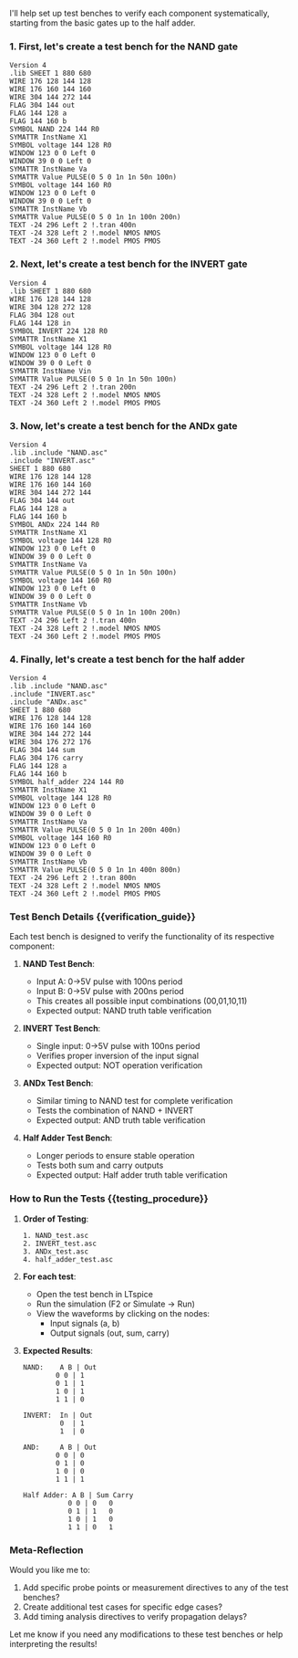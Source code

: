 I'll help set up test benches to verify each component systematically, starting from the basic gates up to the half adder.

### 1. First, let's create a test bench for the NAND gate

```plain text:circuits/NAND_test.asc
Version 4
.lib SHEET 1 880 680
WIRE 176 128 144 128
WIRE 176 160 144 160
WIRE 304 144 272 144
FLAG 304 144 out
FLAG 144 128 a
FLAG 144 160 b
SYMBOL NAND 224 144 R0
SYMATTR InstName X1
SYMBOL voltage 144 128 R0
WINDOW 123 0 0 Left 0
WINDOW 39 0 0 Left 0
SYMATTR InstName Va
SYMATTR Value PULSE(0 5 0 1n 1n 50n 100n)
SYMBOL voltage 144 160 R0
WINDOW 123 0 0 Left 0
WINDOW 39 0 0 Left 0
SYMATTR InstName Vb
SYMATTR Value PULSE(0 5 0 1n 1n 100n 200n)
TEXT -24 296 Left 2 !.tran 400n
TEXT -24 328 Left 2 !.model NMOS NMOS
TEXT -24 360 Left 2 !.model PMOS PMOS
```

### 2. Next, let's create a test bench for the INVERT gate

```plain text:circuits/INVERT_test.asc
Version 4
.lib SHEET 1 880 680
WIRE 176 128 144 128
WIRE 304 128 272 128
FLAG 304 128 out
FLAG 144 128 in
SYMBOL INVERT 224 128 R0
SYMATTR InstName X1
SYMBOL voltage 144 128 R0
WINDOW 123 0 0 Left 0
WINDOW 39 0 0 Left 0
SYMATTR InstName Vin
SYMATTR Value PULSE(0 5 0 1n 1n 50n 100n)
TEXT -24 296 Left 2 !.tran 200n
TEXT -24 328 Left 2 !.model NMOS NMOS
TEXT -24 360 Left 2 !.model PMOS PMOS
```

### 3. Now, let's create a test bench for the ANDx gate

```plain text:circuits/ANDx_test.asc
Version 4
.lib .include "NAND.asc"
.include "INVERT.asc"
SHEET 1 880 680
WIRE 176 128 144 128
WIRE 176 160 144 160
WIRE 304 144 272 144
FLAG 304 144 out
FLAG 144 128 a
FLAG 144 160 b
SYMBOL ANDx 224 144 R0
SYMATTR InstName X1
SYMBOL voltage 144 128 R0
WINDOW 123 0 0 Left 0
WINDOW 39 0 0 Left 0
SYMATTR InstName Va
SYMATTR Value PULSE(0 5 0 1n 1n 50n 100n)
SYMBOL voltage 144 160 R0
WINDOW 123 0 0 Left 0
WINDOW 39 0 0 Left 0
SYMATTR InstName Vb
SYMATTR Value PULSE(0 5 0 1n 1n 100n 200n)
TEXT -24 296 Left 2 !.tran 400n
TEXT -24 328 Left 2 !.model NMOS NMOS
TEXT -24 360 Left 2 !.model PMOS PMOS
```

### 4. Finally, let's create a test bench for the half adder

```plain text:circuits/half_adder_test.asc
Version 4
.lib .include "NAND.asc"
.include "INVERT.asc"
.include "ANDx.asc"
SHEET 1 880 680
WIRE 176 128 144 128
WIRE 176 160 144 160
WIRE 304 144 272 144
WIRE 304 176 272 176
FLAG 304 144 sum
FLAG 304 176 carry
FLAG 144 128 a
FLAG 144 160 b
SYMBOL half_adder 224 144 R0
SYMATTR InstName X1
SYMBOL voltage 144 128 R0
WINDOW 123 0 0 Left 0
WINDOW 39 0 0 Left 0
SYMATTR InstName Va
SYMATTR Value PULSE(0 5 0 1n 1n 200n 400n)
SYMBOL voltage 144 160 R0
WINDOW 123 0 0 Left 0
WINDOW 39 0 0 Left 0
SYMATTR InstName Vb
SYMATTR Value PULSE(0 5 0 1n 1n 400n 800n)
TEXT -24 296 Left 2 !.tran 800n
TEXT -24 328 Left 2 !.model NMOS NMOS
TEXT -24 360 Left 2 !.model PMOS PMOS
```

### Test Bench Details {{verification_guide}}

Each test bench is designed to verify the functionality of its respective component:

1. **NAND Test Bench**:
   - Input A: 0→5V pulse with 100ns period
   - Input B: 0→5V pulse with 200ns period
   - This creates all possible input combinations (00,01,10,11)
   - Expected output: NAND truth table verification

2. **INVERT Test Bench**:
   - Single input: 0→5V pulse with 100ns period
   - Verifies proper inversion of the input signal
   - Expected output: NOT operation verification

3. **ANDx Test Bench**:
   - Similar timing to NAND test for complete verification
   - Tests the combination of NAND + INVERT
   - Expected output: AND truth table verification

4. **Half Adder Test Bench**:
   - Longer periods to ensure stable operation
   - Tests both sum and carry outputs
   - Expected output: Half adder truth table verification

### How to Run the Tests {{testing_procedure}}

1. **Order of Testing**:

   ```
   1. NAND_test.asc
   2. INVERT_test.asc
   3. ANDx_test.asc
   4. half_adder_test.asc
   ```

2. **For each test**:
   - Open the test bench in LTspice
   - Run the simulation (F2 or Simulate → Run)
   - View the waveforms by clicking on the nodes:
     - Input signals (a, b)
     - Output signals (out, sum, carry)

3. **Expected Results**:

   ```
   NAND:    A B | Out
           0 0 | 1
           0 1 | 1
           1 0 | 1
           1 1 | 0

   INVERT:  In | Out
            0  | 1
            1  | 0

   AND:     A B | Out
           0 0 | 0
           0 1 | 0
           1 0 | 0
           1 1 | 1

   Half Adder: A B | Sum Carry
              0 0 | 0   0
              0 1 | 1   0
              1 0 | 1   0
              1 1 | 0   1
   ```

### Meta-Reflection

Would you like me to:

1. Add specific probe points or measurement directives to any of the test benches?
2. Create additional test cases for specific edge cases?
3. Add timing analysis directives to verify propagation delays?

Let me know if you need any modifications to these test benches or help interpreting the results!
